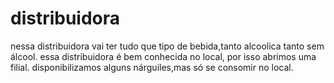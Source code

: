 # distribuidora
nessa distribuidora vai ter tudo que tipo de bebida,tanto alcoolica tanto sem álcool.
essa distribuidora é bem conhecida no local, por isso abrimos uma filial.
disponibilizamos alguns nárguiles,mas só se consomir no local.
